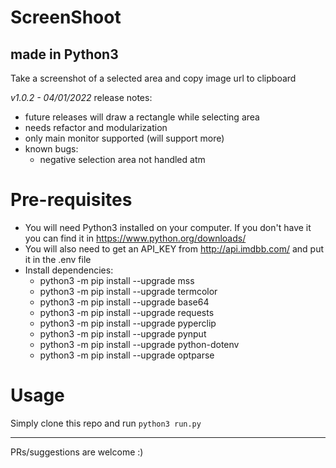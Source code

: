 # ScreenShoot
## made in Python3

Take a screenshot of a selected area and copy image url to clipboard

*v1.0.2 - 04/01/2022*
release notes:
- future releases will draw a rectangle while selecting area
- needs refactor and modularization
- only main monitor supported (will support more)
- known bugs:
  * negative selection area not handled atm

# Pre-requisites
- You will need Python3 installed on your computer. If you don't have it you can find it in https://www.python.org/downloads/
- You will also need to get an API_KEY from http://api.imdbb.com/ and put it in the .env file
- Install dependencies:
  * python3 -m pip install --upgrade mss
  * python3 -m pip install --upgrade termcolor
  * python3 -m pip install --upgrade base64
  * python3 -m pip install --upgrade requests
  * python3 -m pip install --upgrade pyperclip
  * python3 -m pip install --upgrade pynput
  * python3 -m pip install --upgrade python-dotenv
  * python3 -m pip install --upgrade optparse

# Usage

Simply clone this repo and run `python3 run.py` <br />

---

PRs/suggestions are welcome :)
